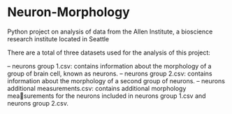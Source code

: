 # Neuron-Morphology
Python project on analysis of data from the Allen Institute, a bioscience research institute located in Seattle

There are a total of three datasets used for the analysis of this project:

– neurons group 1.csv: contains information about the morphology of a group
of brain cell, known as neurons.
– neurons group 2.csv: contains information about the morphology of a second
group of neurons.
– neurons additional measurements.csv: contains additional morphology measurements for the neurons included in neurons group 1.csv and
neurons group 2.csv.

